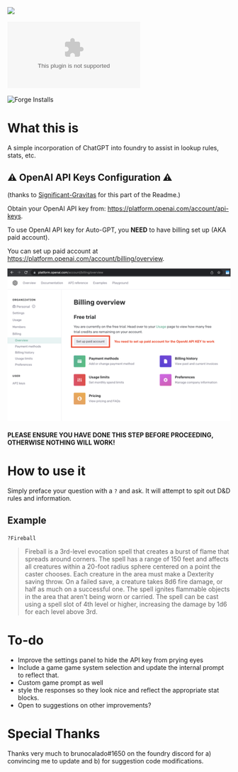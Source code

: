 ![](https://img.shields.io/badge/Foundry-v10-informational)
<!--- Downloads @ Latest Badge -->
<!--- replace <user>/<repo> with your username/repository -->
![Latest Release Download Count](https://img.shields.io/github/downloads/ctbritt/gpt4-dnd5e/latest/module.zip)

<!--- Forge Bazaar Install % Badge -->
<!--- replace <your-module-name> with the `name` in your manifest -->
![Forge Installs](https://img.shields.io/badge/dynamic/json?label=Forge%20Installs&query=package.installs&suffix=%25&url=https%3A%2F%2Fforge-vtt.com%2Fapi%2Fbazaar%2Fpackage%2Fgpt4-dnd5e&colorB=4aa94a)


# What this is
A simple incorporation of ChatGPT into foundry to assist in lookup rules, stats, etc.

## ⚠️ OpenAI API Keys Configuration ⚠️
(thanks to [Significant-Gravitas](https://github.com/Significant-Gravitas) for this part of the Readme.)

Obtain your OpenAI API key from: https://platform.openai.com/account/api-keys.

To use OpenAI API key for Auto-GPT, you **NEED** to have billing set up (AKA paid account).

You can set up paid account at https://platform.openai.com/account/billing/overview.

![For OpenAI API key to work, set up paid account at OpenAI API > Billing](imgs/openai-api-key-billing-paid-account.png)

#### **PLEASE ENSURE YOU HAVE DONE THIS STEP BEFORE PROCEEDING, OTHERWISE NOTHING WILL WORK!**

# How to use it
Simply preface your question with a `?` and ask. It will attempt to spit out D&D rules and information.

## Example
`?Fireball`

>Fireball is a 3rd-level evocation spell that creates a burst of flame that spreads around corners. The spell has a range of 150 feet and affects all creatures within a 20-foot radius sphere centered on a point the caster chooses. Each creature in the area must make a Dexterity saving throw. On a failed save, a creature takes 8d6 fire damage, or half as much on a successful one. The spell ignites flammable objects in the area that aren't being worn or carried. The spell can be cast using a spell slot of 4th level or higher, increasing the damage by 1d6 for each level above 3rd.

# To-do
- Improve the settings panel to hide the API key from prying eyes
- Include a game game system selection and update the internal prompt to reflect that.
- Custom game prompt as well
- style the responses so they look nice and reflect the appropriate stat blocks. 
- Open to suggestions on other improvements?

# Special Thanks
Thanks very much to brunocalado#1650 on the foundry discord for a) convincing me to update and b) for suggestion code modifications. 
